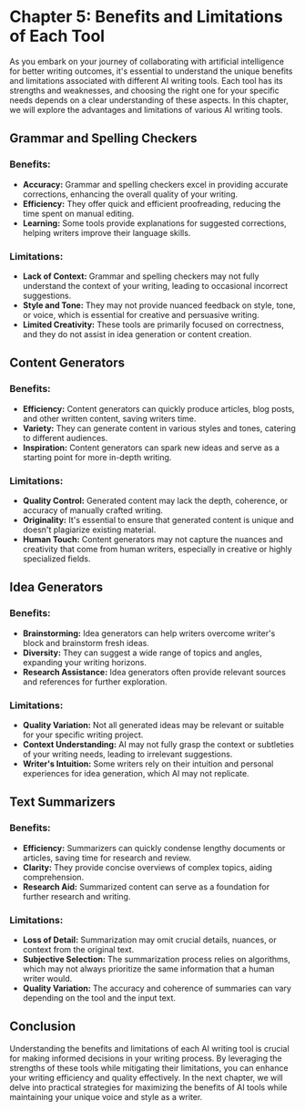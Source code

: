 Chapter 5: Benefits and Limitations of Each Tool
================================================

As you embark on your journey of collaborating with artificial intelligence for better writing outcomes, it's essential to understand the unique benefits and limitations associated with different AI writing tools. Each tool has its strengths and weaknesses, and choosing the right one for your specific needs depends on a clear understanding of these aspects. In this chapter, we will explore the advantages and limitations of various AI writing tools.

Grammar and Spelling Checkers
-----------------------------

### **Benefits:**

* **Accuracy:** Grammar and spelling checkers excel in providing accurate corrections, enhancing the overall quality of your writing.
* **Efficiency:** They offer quick and efficient proofreading, reducing the time spent on manual editing.
* **Learning:** Some tools provide explanations for suggested corrections, helping writers improve their language skills.

### **Limitations:**

* **Lack of Context:** Grammar and spelling checkers may not fully understand the context of your writing, leading to occasional incorrect suggestions.
* **Style and Tone:** They may not provide nuanced feedback on style, tone, or voice, which is essential for creative and persuasive writing.
* **Limited Creativity:** These tools are primarily focused on correctness, and they do not assist in idea generation or content creation.

Content Generators
------------------

### **Benefits:**

* **Efficiency:** Content generators can quickly produce articles, blog posts, and other written content, saving writers time.
* **Variety:** They can generate content in various styles and tones, catering to different audiences.
* **Inspiration:** Content generators can spark new ideas and serve as a starting point for more in-depth writing.

### **Limitations:**

* **Quality Control:** Generated content may lack the depth, coherence, or accuracy of manually crafted writing.
* **Originality:** It's essential to ensure that generated content is unique and doesn't plagiarize existing material.
* **Human Touch:** Content generators may not capture the nuances and creativity that come from human writers, especially in creative or highly specialized fields.

Idea Generators
---------------

### **Benefits:**

* **Brainstorming:** Idea generators can help writers overcome writer's block and brainstorm fresh ideas.
* **Diversity:** They can suggest a wide range of topics and angles, expanding your writing horizons.
* **Research Assistance:** Idea generators often provide relevant sources and references for further exploration.

### **Limitations:**

* **Quality Variation:** Not all generated ideas may be relevant or suitable for your specific writing project.
* **Context Understanding:** AI may not fully grasp the context or subtleties of your writing needs, leading to irrelevant suggestions.
* **Writer's Intuition:** Some writers rely on their intuition and personal experiences for idea generation, which AI may not replicate.

Text Summarizers
----------------

### **Benefits:**

* **Efficiency:** Summarizers can quickly condense lengthy documents or articles, saving time for research and review.
* **Clarity:** They provide concise overviews of complex topics, aiding comprehension.
* **Research Aid:** Summarized content can serve as a foundation for further research and writing.

### **Limitations:**

* **Loss of Detail:** Summarization may omit crucial details, nuances, or context from the original text.
* **Subjective Selection:** The summarization process relies on algorithms, which may not always prioritize the same information that a human writer would.
* **Quality Variation:** The accuracy and coherence of summaries can vary depending on the tool and the input text.

Conclusion
----------

Understanding the benefits and limitations of each AI writing tool is crucial for making informed decisions in your writing process. By leveraging the strengths of these tools while mitigating their limitations, you can enhance your writing efficiency and quality effectively. In the next chapter, we will delve into practical strategies for maximizing the benefits of AI tools while maintaining your unique voice and style as a writer.
